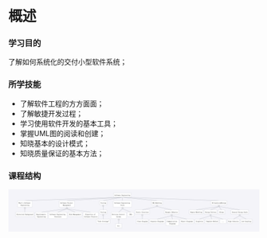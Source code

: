 # 概述

### 学习目的

了解如何系统化的交付小型软件系统；

### 所学技能

* 了解软件工程的方方面面；
* 了解敏捷开发过程；
* 学习使用软件开发的基本工具；
* 掌握UML图的阅读和创建；
* 知晓基本的设计模式；
* 知晓质量保证的基本方法；

### 课程结构

![](../../.gitbook/assets/software-engineering%20%281%29.jpg)



